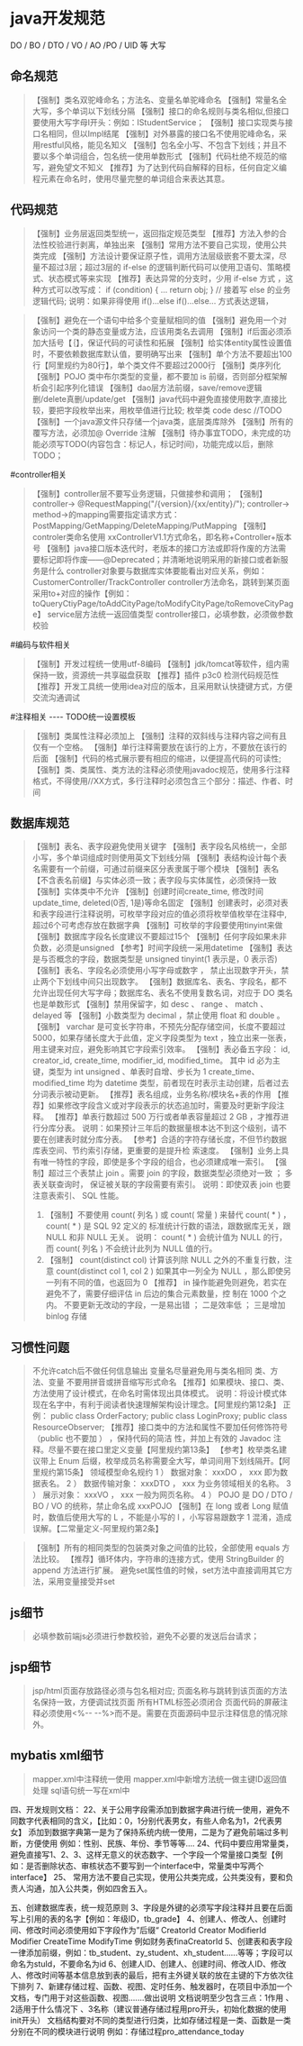# java开发规范
DO /  BO  /  DTO /  VO /  AO /PO / UID 等 大写

## 命名规范
> 【强制】类名双驼峰命名；方法名、变量名单驼峰命名 
> 【强制】常量名全大写，多个单词以下划线分隔
> 【强制】接口的命名规则与类名相似,但接口要使用大写字母I开头：例如：IStudentService；
> 【强制】接口实现类与接口名相同，但以Impl结尾
> 【强制】对外暴露的接口名不使用驼峰命名，采用restful风格，能见名知义
> 【强制】包名全小写、不包含下划线；并且不要以多个单词组合，包名统一使用单数形式
> 【强制】代码杜绝不规范的缩写，避免望文不知义
> 【推荐】为了达到代码自解释的目标，任何自定义编程元素在命名时，使用尽量完整的单词组合来表达其意。

## 代码规范
> 【强制】业务层返回类型统一，返回指定规范类型
> 【推荐】方法入参的合法性校验进行剥离，单独出来
> 【强制】常用方法不要自己实现，使用公共类完成
> 【强制】方法设计要保证原子性，调用方法层级嵌套不要太深，尽量不超过3层；超过3层的 if-else 的逻辑判断代码可以使用卫语句、策略模式、状态模式等来实现
> 【推荐】表达异常的分支时，少用 if-else 方式 ，这种方式可以改写成：
    if (condition) {
        ...
        return obj;
    }
    // 接着写 else 的业务逻辑代码; 说明：如果非得使用 if()...else if()...else... 方式表达逻辑，

> 【强制】避免在一个语句中给多个变量赋相同的值
> 【强制】避免用一个对象访问一个类的静态变量或方法，应该用类名去调用
> 【强制】if后面必须添加大括号【｛】，保证代码的可读性和拓展
> 【强制】给实体entity属性设置值时，不要依赖数据库默认值，要明确写出来
> 【强制】单个方法不要超出100行【阿里规约为80行】，单个类文件不要超过2000行
> 【强制】类序列化
> 【强制】POJO 类中布尔类型的变量，都不要加 is 前缀，否则部分框架解析会引起序列化错误
> 【强制】dao层方法前缀，save/remove逻辑删/delete真删/update/get
> 【强制】java代码中避免直接使用数字,直接比较，要把字段枚举出来，用枚举值进行比较; 枚举类  code  desc //TODO 
> 【强制】一个java源文件只存储一个java类，底层类库除外
> 【强制】所有的覆写方法，必须加@ Override 注解
> 【强制】待办事宜TODO，未完成的功能必须写TODO(内容包含：标记人，标记时间)，功能完成以后，删除TODO；

#controller相关
> 【强制】controller层不要写业务逻辑，只做接参和调用；
> 【强制】controller-> @RequestMapping("/{version}/{xx/entity}/");  controller-> method->的mapping需要指定请求方式：PostMapping/GetMapping/DeleteMapping/PutMapping
> 【强制】controler类命名使用 xxControllerV1.1方式命名，即名称+Controller+版本号
> 【强制】java接口版本迭代时，老版本的接口方法或即将作废的方法需要标记即将作废——@Deprecated；并清晰地说明采用的新接口或者新服务是什么
> controller对象要与数据库实体要能看出对应关系，例如：CustomerController/TrackController
> controller方法命名，跳转到某页面采用to+对应的操作【例如：toQueryCtiyPage/toAddCityPage/toModifyCityPage/toRemoveCityPage】
> service层方法统一返回值类型
> controller接口，必填参数，必须做参数校验


#编码与软件相关
> 【强制】开发过程统一使用utf-8编码
> 【强制】jdk/tomcat等软件，组内需保持一致，资源统一共享磁盘获取
> 【推荐】插件 p3c0 检测代码规范性
> 【推荐】开发工具统一使用idea对应的版本，且采用默认快捷键方式，方便交流沟通调试

#注释相关 ----  TODO统一设置模板
> 【强制】类属性注释必须加上
> 【强制】注释的双斜线与注释内容之间有且仅有一个空格。
> 【强制】单行注释需要放在该行的上方，不要放在该行的后面
> 【强制】代码的格式展示要有相应的缩进，以便提高代码的可读性;
> 【强制】类、类属性、类方法的注释必须使用javadoc规范，使用多行注释格式，不得使用//XX方式，多行注释时必须包含三个部分：描述、作者、时间






## 数据库规范
> 【强制】表名、表字段避免使用关键字
> 【强制】表字段名风格统一，全部小写，多个单词组成时则使用英文下划线分隔
> 【强制】表结构设计每个表名需要有一个前缀，可通过前缀来区分表隶属于哪个模块
> 【强制】表名【不含表名前缀】与实体必须一致；表字段与实体属性，必须保持一致
> 【强制】实体类中不允许
> 【强制】创建时间create_time, 修改时间update_time, deleted(0否, 1是)等命名固定
> 【强制】创建表时，必须对表和表字段进行注释说明，可枚举字段对应的值必须将枚举值枚举在注释中,超过6个可考虑存放在数据字典
> 【强制】可枚举的字段要使用tinyint来做
> 【强制】数据库字段名长度建议不要超过15个
> 【强制】任何字段如果未非负数，必须是unsigned
> 【参考】时间字段统一采用datetime
> 【强制】表达是与否概念的字段，数据类型是 unsigned tinyint(1 表示是，0 表示否)
> 【强制】表名、字段名必须使用小写字母或数字 ， 禁止出现数字开头，禁止两个下划线中间只出现数字。
> 【强制】数据库名、表名、字段名，都不允许出现任何大写字母；数据库名、表名不使用复数名词，对应于 DO 类名也是单数形式
> 【强制】禁用保留字，如 desc 、 range 、 match 、 delayed 等
> 【强制】小数类型为 decimal ，禁止使用 float 和 double 。
> 【强制】 varchar 是可变长字符串，不预先分配存储空间，长度不要超过 5000，如果存储长度大于此值，定义字段类型为 text ，独立出来一张表，用主键来对应，避免影响其它字段索引效率。
> 【强制】表必备五字段： id, creator_id, create_time, modifier_id, modified_time。
         其中 id 必为主键，类型为 int unsigned 、单表时自增、步长为 1
         create_time、modified_time 均为 datetime 类型，前者现在时表示主动创建，后者过去分词表示被动更新。
> 【推荐】表名组成，业务名称/模块名+表的作用
> 【推荐】如果修改字段含义或对字段表示的状态追加时，需要及时更新字段注释。
> 【推荐】单表行数超过 500 万行或者单表容量超过 2 GB ，才推荐进行分库分表。
  说明：如果预计三年后的数据量根本达不到这个级别，请不要在创建表时就分库分表。
> 【参考】合适的字符存储长度，不但节约数据库表空间、节约索引存储，更重要的是提升检
  索速度。
> 【强制】业务上具有唯一特性的字段，即使是多个字段的组合，也必须建成唯一索引。
> 【强制】超过三个表禁止 join 。需要 join 的字段，数据类型必须绝对一致 ； 多表关联查询时，
  保证被关联的字段需要有索引。
  说明：即使双表 join 也要注意表索引、 SQL 性能。
> 1. 【强制】不要使用 count( 列名 ) 或 count( 常量 ) 来替代 count( * ) ， count( * ) 是 SQL 92 定义的
  标准统计行数的语法，跟数据库无关，跟 NULL 和非 NULL 无关。
  说明： count( * ) 会统计值为 NULL 的行，而 count( 列名 ) 不会统计此列为 NULL 值的行。
> 2. 【强制】 count(distinct col) 计算该列除 NULL 之外的不重复行数，注意  count(distinct
  col 1,  col 2 ) 如果其中一列全为 NULL ，那么即使另一列有不同的值，也返回为 0
> 【推荐】 in 操作能避免则避免，若实在避免不了，需要仔细评估 in 后边的集合元素数量，控
  制在 1000 个之内。
> 不要更新无改动的字段，一是易出错 ； 二是效率低 ； 三是增加 binlog 存储
  
  

## 习惯性问题
> 不允许catch后不做任何信息输出
> 变量名尽量避免用与类名相同
> 类、方法、变量 不要用拼音或拼音缩写形式命名
> 【推荐】如果模块、接口、类、方法使用了设计模式，在命名时需体现出具体模式。
说明：将设计模式体现在名字中，有利于阅读者快速理解架构设计理念。【阿里规约第12条】
正例： public class OrderFactory; public class LoginProxy; public class ResourceObserver;
> 【推荐】接口类中的方法和属性不要加任何修饰符号 （public 也不要加 ） ，保持代码的简洁
性，并加上有效的 Javadoc 注释。尽量不要在接口里定义变量【阿里规约第13条】
> 【参考】枚举类名建议带上 Enum 后缀，枚举成员名称需要全大写，单词间用下划线隔开。【阿里规约第15条】
领域模型命名规约
1 ） 数据对象： xxxDO ， xxx 即为数据表名。
2 ） 数据传输对象： xxxDTO ， xxx 为业务领域相关的名称。
3 ） 展示对象： xxxVO ， xxx 一般为网页名称。
4 ） POJO 是 DO / DTO / BO / VO 的统称，禁止命名成 xxxPOJO 
> 【强制】在 long 或者 Long 赋值时，数值后使用大写的 L ，不能是小写的 l ，小写容易跟数字
1 混淆，造成误解。【二常量定义-阿里规约第2条】

> 【强制】所有的相同类型的包装类对象之间值的比较，全部使用 equals 方法比较。
> 【推荐】循环体内，字符串的连接方式，使用 StringBuilder 的 append 方法进行扩展。
避免set属性值的时候，set方法中直接调用其它方法，采用变量接受并set
## js细节
> 必填参数前端js必须进行参数校验，避免不必要的发送后台请求；

## jsp细节
> jsp/html页面存放路径必须与包名相对应; 页面名称与跳转到该页面的方法名保持一致，方便调试找页面
> 所有HTML标签必须闭合
> 页面代码的屏蔽注释必须使用<%-- --%>而不是<!-- -->。需要在页面源码中显示注释信息的情况除外。

## mybatis xml细节
> mapper.xml中注释统一使用<!-- -->
> mapper.xml中新增方法统一做主键ID返回值处理
> sql语句统一写在xml中

四、开发规则文档：
    22、关于公用字段需添加到数据字典进行统一使用，避免不同数字代表相同的含义，【比如：0，1分别代表男女，有些人命名为1，2代表男女】
            添加到数据字典第一是为了保持系统内统一使用，二是为了避免前端过多判断，方便使用
            例如：性别、民族、年份、季节等等....
    24、代码中要应用常量类，避免直接写1、2、3、这样无意义的状态数字、一个字段一个常量接口类型【例如：是否删除状态、审核状态不要写到一个interface中，常量类中写两个interface】
    25、 常用方法不要自己实现，使用公共类完成，公共类没有，要和负责人沟通，加入公共类，例如四舍五入。
    
    
五、创建数据库表，统一规范原则
    3、字段是外键的必须写字段注释并且要在后面写上引用的表的名字【例如：年级ID，tb_grade】
    4、创建人、修改人、创建时间、修改时间必须使用如下字段作为”后缀“
            CreatorId
            Creator
            ModifierId
            Modifier
            CreateTime
            ModifyTime
            例如财务表finaCreatorId
    5、创建表和表字段一律添加前缀，例如：tb_student、zy_student、xh_student......等等；字段可以命名为stuId，不要命名为id
    6、创建人ID、创建人、创建时间、修改人ID、修改人、修改时间等基本信息放到表的最后，把有主外键关联的放在主键的下方依次往下排列
    7、新建存储过程、函数、视图、定时任务、触发器时，在项目中添加一个文档，专门用于对这些函数、视图.......做出说明
         文档说明至少包含三点：1作用 、2适用于什么情况下 、3名称（建议普通存储过程用pro开头，初始化数据的使用init开头）
         文档结构要对不同的类型进行归类，比如存储过程是一类、函数是一类分别在不同的模块进行说明
         例如：存储过程pro_attendance_today